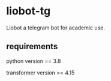 # liobot-tg

Liobot a telegram bot for academic use.

## requirements

python version == 3.8

transformer version >= 4.15